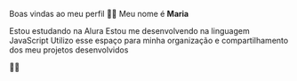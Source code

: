 Boas vindas ao meu perfil 💙💙
Meu nome é **Maria**

Estou estudando na Alura
Estou me desenvolvendo na linguagem JavaScript
Utilizo esse espaço para minha organização e compartilhamento dos meu projetos desenvolvidos

💙😄
